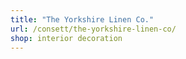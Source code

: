 ```yaml
---
title: "The Yorkshire Linen Co."
url: /consett/the-yorkshire-linen-co/
shop: interior decoration
---
```

